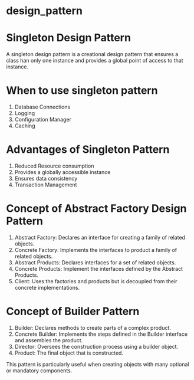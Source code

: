 # design_pattern

# Singleton Design Pattern
A singleton design pattern is a creational design pattern that ensures a class han only one instance and provides a global point of access to that instance.

# When to use singleton pattern
1. Database Connections
2. Logging
3. Configuration Manager
4. Caching

# Advantages of Singleton Pattern
1. Reduced Resource consumption
2. Provides a globally accessible instance
3. Ensures data consistency
4. Transaction Management

# Concept of Abstract Factory Design Pattern
1. Abstract Factory: Declares an interface for creating a family of related objects.
2. Concrete Factory: Implements the interfaces to product a family of related objects.
3. Abstract Products: Declares interfaces for a set of related objects.
4. Concrete Products: Implement the interfaces defined by the Abstract Products.
5. Client: Uses the factories and products but is decoupled from their concrete implementations.


# Concept of Builder Pattern
1. Builder: Declares methods to create parts of a complex product.
2. Concrete Builder: Implements the steps defined in the Builder interface and assembles the product.
3. Director: Oversees the construction process using a builder object.
4. Product: The final object that is constructed.

This pattern is particularly useful when creating objects with many optional or mandatory components.
